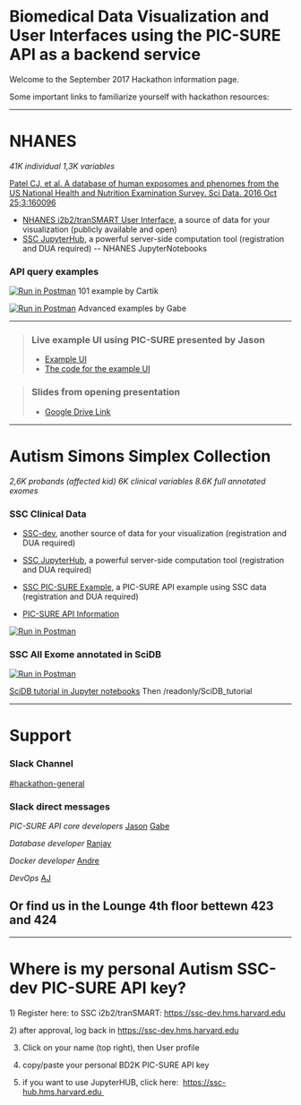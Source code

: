 # Biomedical Data Visualization and User Interfaces using the PIC-SURE API as a backend service 

Welcome to the September 2017 Hackathon information page.

Some important links to familiarize yourself with hackathon resources:
___
# NHANES
*41K individual  1,3K variables*

[Patel CJ, et al. A database of human exposomes and phenomes from the US National Health and Nutrition Examination Survey. Sci Data. 2016 Oct 25;3:160096](http://dx.doi.org/10.1038/sdata.2016.96)

- [NHANES i2b2/tranSMART User Interface](https://nhanes.hms.harvard.edu), a source of data for your visualization (publicly available and open)
- [SSC JupyterHub](https://ssc-hub.hms.harvard.edu), a powerful server-side computation tool (registration and DUA required)
-- NHANES JupyterNotebooks

### API query examples

[![Run in Postman](https://run.pstmn.io/button.svg)](https://app.getpostman.com/run-collection/172cd3c42f8d51f930d5) 101 example by Cartik

[![Run in Postman](https://run.pstmn.io/button.svg)](https://app.getpostman.com/run-collection/06404fa2f11335bf5be1) Advanced examples by Gabe

___

>### Live example UI using PIC-SURE presented by Jason
>- [Example UI](https://team-15.aws.dbmi.hms.harvard.edu/)
>- [The code for the example UI](https://github.com/hms-dbmi/hackathon-Sept2017/tree/master/hackathon_examples/pic-sure-api-driven-ui/src/main/webapp)

>### Slides from opening presentation
>- [Google Drive Link](https://docs.google.com/presentation/d/19JO5TcMTP9G3VK_Bvr4sEvv6seS8dYHDCBgaA67Ce_Y/edit?usp=sharing)

___

# Autism Simons Simplex Collection 
*2,6K probands (affected kid)  6K clinical variables  8.6K full annotated exomes*

### SSC Clinical Data
- [SSC-dev](https://ssc-dev.hms.harvard.edu), another source of data for your visualization (registration and DUA required)

- [SSC JupyterHub](https://ssc-hub.hms.harvard.edu), a powerful server-side computation tool (registration and DUA required)
- [SSC PIC-SURE Example](http://tinyurl.com/dbmi-picsure), a PIC-SURE API example using SSC data (registration and DUA required)
- [PIC-SURE API Information](https://pic-sure.org/products/bd2k-pic-sure-restful-api) 

[![Run in Postman](https://run.pstmn.io/button.svg)](https://app.getpostman.com/run-collection/dc140db46b8e6bb299e6)

### SSC All Exome annotated in SciDB
[![Run in Postman](https://run.pstmn.io/button.svg)](https://app.getpostman.com/run-collection/fed8adc750188d16ac62)

[SciDB tutorial in Jupyter notebooks](https://ssc-hub.hms.harvard.edu/) Then /readonly/SciDB_tutorial
___
# Support
### Slack Channel
[#hackathon-general](https://hms-dbmi.slack.com/messages/C6S1Z0R5Z)

### Slack direct messages
*PIC-SURE API core developers*
[Jason](https://hms-dbmi.slack.com/messages/D2P4FLJAZ)
[Gabe](https://hms-dbmi.slack.com/messages/D0GDQP25P)

*Database developer*
[Ranjay](https://hms-dbmi.slack.com/messages/D0RHE6FM3)

*Docker developer*
[Andre](https://hms-dbmi.slack.com/messages/D1F40H2KA)

*DevOps*
[AJ](https://hms-dbmi.slack.com/messages/D1R9Y1CMR)

## Or find us in the Lounge 4th floor bettewn 423 and 424


---
# Where is my personal Autism SSC-dev  PIC-SURE API key?
1) Register here: to SSC i2b2/tranSMART: https://ssc-dev.hms.harvard.edu

2) after approval, log back in https://ssc-dev.hms.harvard.edu

3) Click on your name (top right), then User profile

4) copy/paste your personal BD2K PIC-SURE API key

5) if you want to use JupyterHUB, click here:  https://ssc-hub.hms.harvard.edu 
